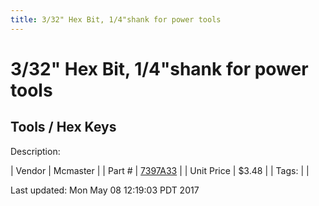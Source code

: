 ```yaml
---
title: 3/32" Hex Bit, 1/4"shank for power tools
---
```


# 3/32" Hex Bit, 1/4"shank for power tools
## Tools / Hex Keys
Description: 	 

| Vendor | Mcmaster | 
| Part # | [7397A33](https://www.mcmaster.com/#7397A33) | 
| Unit Price | $3.48 | 
| Tags: |  | 

Last updated: Mon May 08 12:19:03 PDT 2017